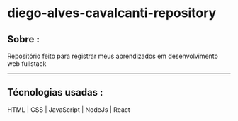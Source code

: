 # diego-alves-cavalcanti-repository
## Sobre :
Repositório feito para registrar meus aprendizados em desenvolvimento web fullstack
***
## Técnologias usadas :
HTML | CSS | JavaScript | NodeJs | React
